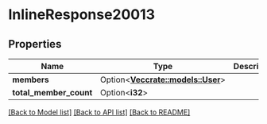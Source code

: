# InlineResponse20013

## Properties

Name | Type | Description | Notes
------------ | ------------- | ------------- | -------------
**members** | Option<[**Vec<crate::models::User>**](User.md)> |  | [optional]
**total_member_count** | Option<**i32**> |  | [optional]

[[Back to Model list]](../README.md#documentation-for-models) [[Back to API list]](../README.md#documentation-for-api-endpoints) [[Back to README]](../README.md)


